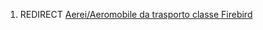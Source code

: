 1.  REDIRECT [Aerei/Aeromobile da trasporto classe
    Firebird](Aerei/Aeromobile_da_trasporto_classe_Firebird "wikilink")